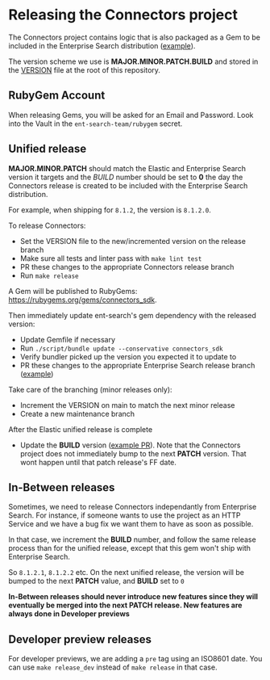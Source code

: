 # Releasing the Connectors project

The Connectors project contains logic that is also packaged as a Gem to be included in the Enterprise Search distribution ([example](https://github.com/elastic/ent-search/blob/9e87bf1c293df97f3a550ed1e2a7efac18c9d8f2/Gemfile#L262)).

The version scheme we use is **MAJOR.MINOR.PATCH.BUILD** and stored in the [VERSION](https://github.com/elastic/connectors/blob/main/VERSION) file
at the root of this repository.

## RubyGem Account

When releasing Gems, you will be asked for an Email and Password.
Look into the Vault in the `ent-search-team/rubygem` secret.

## Unified release

**MAJOR.MINOR.PATCH** should match the Elastic and Enterprise Search version it targets 
and the *BUILD* number should be set to **0** the day the Connectors release is created
to be included with the Enterprise Search distribution.

For example, when shipping for `8.1.2`, the version is `8.1.2.0`.

To release Connectors:

- Set the VERSION file to the new/incremented version on the release branch
- Make sure all tests and linter pass with `make lint test`
- PR these changes to the appropriate Connectors release branch
- Run `make release`

A Gem will be published to RubyGems: https://rubygems.org/gems/connectors_sdk.

Then immediately update ent-search's gem dependency with the released version:

- Update Gemfile if necessary
- Run `./script/bundle update --conservative connectors_sdk`
- Verify bundler picked up the version you expected it to update to
- PR these changes to the appropriate Enterprise Search release branch ([example](https://github.com/elastic/ent-search/pull/6476))

Take care of the branching (minor releases only):

- Increment the VERSION on main to match the next minor release
- Create a new maintenance branch

After the Elastic unified release is complete

- Update the **BUILD** version ([example PR](https://github.com/elastic/connectors/pull/81)). Note that the Connectors project does not immediately bump to the next **PATCH** version. That wont happen until that patch release's FF date.

## In-Between releases

Sometimes, we need to release Connectors independantly from Enterprise Search.
For instance, if someone wants to use the project as an HTTP Service and we have a
bug fix we want them to have as soon as possible.

In that case, we increment the **BUILD** number, and follow the same release
process than for the unified release, except that this gem won't ship with Enterprise Search.

So `8.1.2.1`, `8.1.2.2` etc. On the next unified release, the version will be bumped to
the next **PATCH** value, and **BUILD** set to `0`

**In-Between releases should never introduce new features since they will eventually be
merged into the next PATCH release. New features are always done in Developer previews**

## Developer preview releases

For developer previews, we are adding a `pre` tag using an ISO8601 date.
You can use `make release_dev` instead of `make release` in that case.
